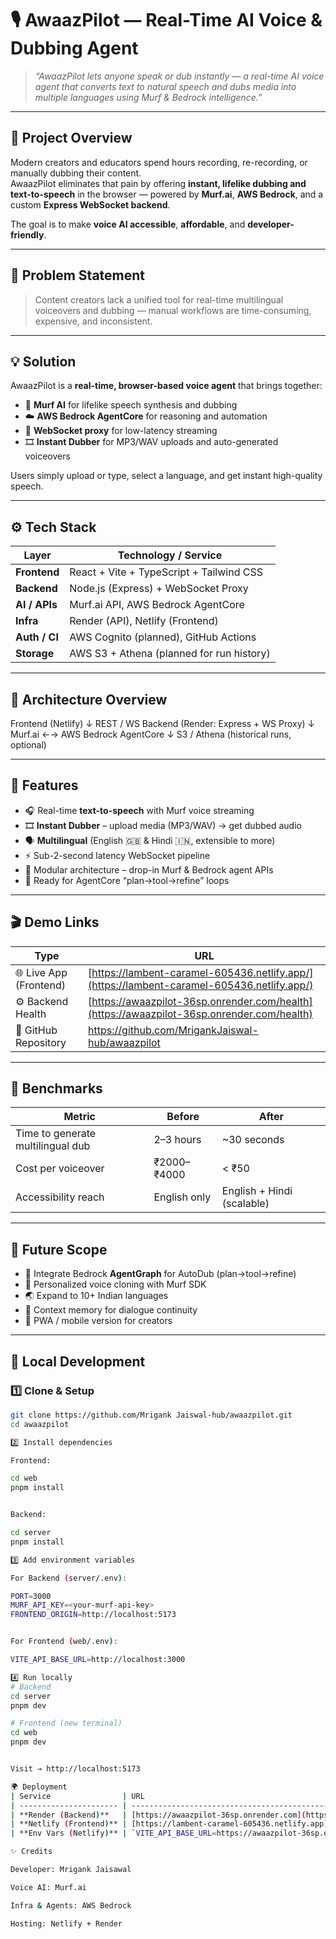 # 🎙️ AwaazPilot — Real-Time AI Voice & Dubbing Agent

> _“AwaazPilot lets anyone speak or dub instantly — a real-time AI voice agent that converts text to natural speech and dubs media into multiple languages using Murf & Bedrock intelligence.”_

---

## 🚀 Project Overview

Modern creators and educators spend hours recording, re-recording, or manually dubbing their content.  
AwaazPilot eliminates that pain by offering **instant, lifelike dubbing and text-to-speech** in the browser — powered by **Murf.ai**, **AWS Bedrock**, and a custom **Express WebSocket backend**.

The goal is to make **voice AI accessible**, **affordable**, and **developer-friendly**.

---

## 🧠 Problem Statement

> Content creators lack a unified tool for real-time multilingual voiceovers and dubbing — manual workflows are time-consuming, expensive, and inconsistent.

---

## 💡 Solution

AwaazPilot is a **real-time, browser-based voice agent** that brings together:
- 🧠 **Murf AI** for lifelike speech synthesis and dubbing  
- ☁️ **AWS Bedrock AgentCore** for reasoning and automation  
- 🔁 **WebSocket proxy** for low-latency streaming  
- 🎞️ **Instant Dubber** for MP3/WAV uploads and auto-generated voiceovers  

Users simply upload or type, select a language, and get instant high-quality speech.

---

## ⚙️ Tech Stack

| Layer | Technology / Service |
|-------|----------------------|
| **Frontend** | React + Vite + TypeScript + Tailwind CSS |
| **Backend** | Node.js (Express) + WebSocket Proxy |
| **AI / APIs** | Murf.ai API, AWS Bedrock AgentCore |
| **Infra** | Render (API), Netlify (Frontend) |
| **Auth / CI** | AWS Cognito (planned), GitHub Actions |
| **Storage** | AWS S3 + Athena (planned for run history) |

---

## 🧩 Architecture Overview

Frontend (Netlify)
↓ REST / WS
Backend (Render: Express + WS Proxy)
↓
Murf.ai ←→ AWS Bedrock AgentCore
↓
S3 / Athena (historical runs, optional)


---

## 🧱 Features

- 🎧 Real-time **text-to-speech** with Murf voice streaming  
- 🎞️ **Instant Dubber** – upload media (MP3/WAV) → get dubbed audio  
- 🗣️ **Multilingual** (English 🇬🇧 & Hindi 🇮🇳, extensible to more)  
- ⚡ Sub-2-second latency WebSocket pipeline  
- 🧩 Modular architecture – drop-in Murf & Bedrock agent APIs  
- 🧠 Ready for AgentCore “plan→tool→refine” loops  

---

## 🎬 Demo Links

| Type | URL |
|------|-----|
| 🌐 Live App (Frontend) | [https://lambent-caramel-605436.netlify.app/](https://lambent-caramel-605436.netlify.app/) |
| ⚙️ Backend Health | [https://awaazpilot-36sp.onrender.com/health](https://awaazpilot-36sp.onrender.com/health) |
| 💾 GitHub Repository | https://github.com/MrigankJaiswal-hub/awaazpilot |

---

## 🧮 Benchmarks

| Metric | Before | After |
|---------|---------|--------|
| Time to generate multilingual dub | 2–3 hours | ~30 seconds |
| Cost per voiceover | ₹2000–₹4000 | < ₹50 |
| Accessibility reach | English only | English + Hindi (scalable) |

---

## 🧭 Future Scope

- 🤖 Integrate Bedrock **AgentGraph** for AutoDub (plan→tool→refine)  
- 🧬 Personalized voice cloning with Murf SDK  
- 🌏 Expand to 10+ Indian languages  
- 🧠 Context memory for dialogue continuity  
- 📱 PWA / mobile version for creators  

---

## 🧰 Local Development

### 1️⃣ Clone & Setup
```bash
git clone https://github.com/Mrigank Jaiswal-hub/awaazpilot.git
cd awaazpilot

2️⃣ Install dependencies

Frontend:

cd web
pnpm install


Backend:

cd server
pnpm install

3️⃣ Add environment variables

For Backend (server/.env):

PORT=3000
MURF_API_KEY=<your-murf-api-key>
FRONTEND_ORIGIN=http://localhost:5173


For Frontend (web/.env):

VITE_API_BASE_URL=http://localhost:3000

4️⃣ Run locally
# Backend
cd server
pnpm dev

# Frontend (new terminal)
cd web
pnpm dev


Visit → http://localhost:5173

🌍 Deployment
| Service                | URL                                                                                      | Notes              |
| ---------------------- | ---------------------------------------------------------------------------------------- | ------------------ |
| **Render (Backend)**   | [https://awaazpilot-36sp.onrender.com](https://awaazpilot-36sp.onrender.com)             | Express + WS Proxy |
| **Netlify (Frontend)** | [https://lambent-caramel-605436.netlify.app](https://lambent-caramel-605436.netlify.app) | Vite static site   |
| **Env Vars (Netlify)** | `VITE_API_BASE_URL=https://awaazpilot-36sp.onrender.com`                                 | Required for CORS  |

✨ Credits

Developer: Mrigank Jaisawal

Voice AI: Murf.ai

Infra & Agents: AWS Bedrock

Hosting: Netlify + Render

